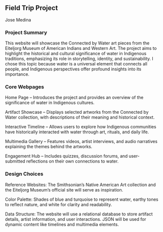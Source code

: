 ## Field Trip Project

Jose Medina

### Project Summary

This website will showcase the Connected by Water art pieces from the Eiteljorg Museum of American Indians and Western Art. The project aims to highlight the historical and cultural significance of water in Indigenous traditions, emphasizing its role in storytelling, identity, and sustainability. I chose this topic because water is a universal element that connects all people, and Indigenous perspectives offer profound insights into its importance.

### Core Webpages

Home Page – Introduces the project and provides an overview of the significance of water in Indigenous cultures.

Artifact Showcase – Displays selected artworks from the Connected by Water collection, with descriptions of their meaning and historical context.

Interactive Timeline – Allows users to explore how Indigenous communities have historically interacted with water through art, rituals, and daily life.

Multimedia Gallery – Features videos, artist interviews, and audio narratives explaining the themes behind the artworks.

Engagement Hub – Includes quizzes, discussion forums, and user-submitted reflections on their own connections to water.

### Design Choices

Reference Websites: The Smithsonian’s Native American Art collection and the Eiteljorg Museum’s official site will serve as inspiration.

Color Palette: Shades of blue and turquoise to represent water, earthy tones to reflect nature, and white for clarity and readability.

Data Structure: The website will use a relational database to store artifact details, artist information, and user interactions. JSON will be used for dynamic content like timelines and multimedia elements.
